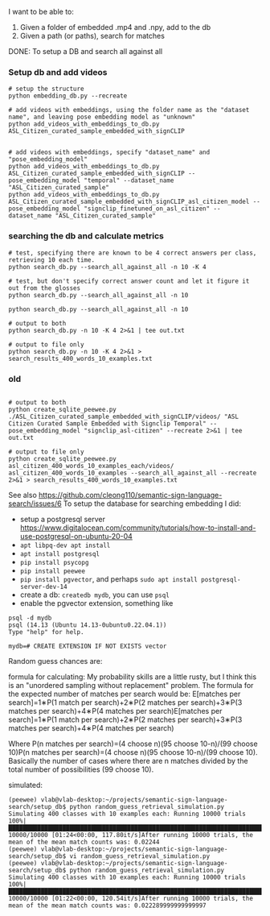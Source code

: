 I want to be able to: 

1. Given a folder of embedded .mp4 and .npy, add to the db 
2. Given a path (or paths), search for matches


DONE:
To setup a DB and search all against all

### Setup db and add videos
```
# setup the structure
python embedding_db.py --recreate 

# add videos with embeddings, using the folder name as the "dataset name", and leaving pose embedding model as "unknown"
python add_videos_with_embeddings_to_db.py ASL_Citizen_curated_sample_embedded_with_signCLIP


# add videos with embeddings, specify "dataset_name" and "pose_embedding_model"
python add_videos_with_embeddings_to_db.py ASL_Citizen_curated_sample_embedded_with_signCLIP --pose_embedding_model "temporal" --dataset_name "ASL_Citizen_curated_sample"
python add_videos_with_embeddings_to_db.py ASL_Citizen_curated_sample_embedded_with_signCLIP_asl_citizen_model --pose_embedding_model "signclip_finetuned_on_asl_citizen" --dataset_name "ASL_Citizen_curated_sample"
```

### searching the db and calculate metrics
```
# test, specifying there are known to be 4 correct answers per class, retrieving 10 each time. 
python search_db.py --search_all_against_all -n 10 -K 4

# test, but don't specify correct answer count and let it figure it out from the glosses
python search_db.py --search_all_against_all -n 10

python search_db.py --search_all_against_all -n 10

# output to both
python search_db.py -n 10 -K 4 2>&1 | tee out.txt

# output to file only 
python search_db.py -n 10 -K 4 2>&1 > search_results_400_words_10_examples.txt

```

### old
```

# output to both
python create_sqlite_peewee.py ./ASL_Citizen_curated_sample_embedded_with_signCLIP/videos/ "ASL Citizen Curated Sample Embedded with Signclip Temporal" --pose_embedding_model "signclip_asl-citizen" --recreate 2>&1 | tee out.txt

# output to file only 
python create_sqlite_peewee.py asl_citizen_400_words_10_examples_each/videos/ asl_citizen_400_words_10_examples --search_all_against_all --recreate 2>&1 > search_results_400_words_10_examples.txt
```




See also https://github.com/cleong110/semantic-sign-language-search/issues/6
To setup the database for searching embedding I did: 


* setup a postgresql server https://www.digitalocean.com/community/tutorials/how-to-install-and-use-postgresql-on-ubuntu-20-04
* `apt libpq-dev apt install`
* `apt install postgresql`
* `pip install psycopg`
* `pip install peewee`
* `pip install pgvector`, and perhaps `sudo apt install postgresql-server-dev-14`
* create a db: `createdb mydb`, you can use `psql` 
* enable the pgvector extension, something like 
```
psql -d mydb
psql (14.13 (Ubuntu 14.13-0ubuntu0.22.04.1))
Type "help" for help.

mydb=# CREATE EXTENSION IF NOT EXISTS vector
```


Random guess chances are: 

formula for calculating: 
My probability skills are a little rusty, but I think this is an "unordered sampling without replacement" problem. The formula for the expected number of matches per search would be: E[matches per search]=1∗P(1 match per search)+2∗P(2 matches per search)+3∗P(3 matches per search)+4∗P(4 matches per search)E[matches per search]=1∗P(1 match per search)+2∗P(2 matches per search)+3∗P(3 matches per search)+4∗P(4 matches per search)

Where P(n matches per search)=(4 choose n)(95 choose 10-n)/(99 choose 10)P(n matches per search)=(4 choose n)(95 choose 10-n)/(99 choose 10). Basically the number of cases where there are n matches divided by the total number of possibilities (99 choose 10). 

simulated:
```
(peewee) vlab@vlab-desktop:~/projects/semantic-sign-language-search/setup_db$ python random_guess_retrieval_simulation.py
Simulating 400 classes with 10 examples each: Running 10000 trials
100%|████████████████████████████████████████████████████████████████████████████████████████████████████████████████| 10000/10000 [01:24<00:00, 117.80it/s]After running 10000 trials, the mean of the mean match counts was: 0.02244
(peewee) vlab@vlab-desktop:~/projects/semantic-sign-language-search/setup_db$ vi random_guess_retrieval_simulation.py
(peewee) vlab@vlab-desktop:~/projects/semantic-sign-language-search/setup_db$ python random_guess_retrieval_simulation.py
Simulating 400 classes with 10 examples each: Running 10000 trials
100%|████████████████████████████████████████████████████████████████████████████████████████████████████████████████| 10000/10000 [01:22<00:00, 120.54it/s]After running 10000 trials, the mean of the mean match counts was: 0.022289999999999997
```
